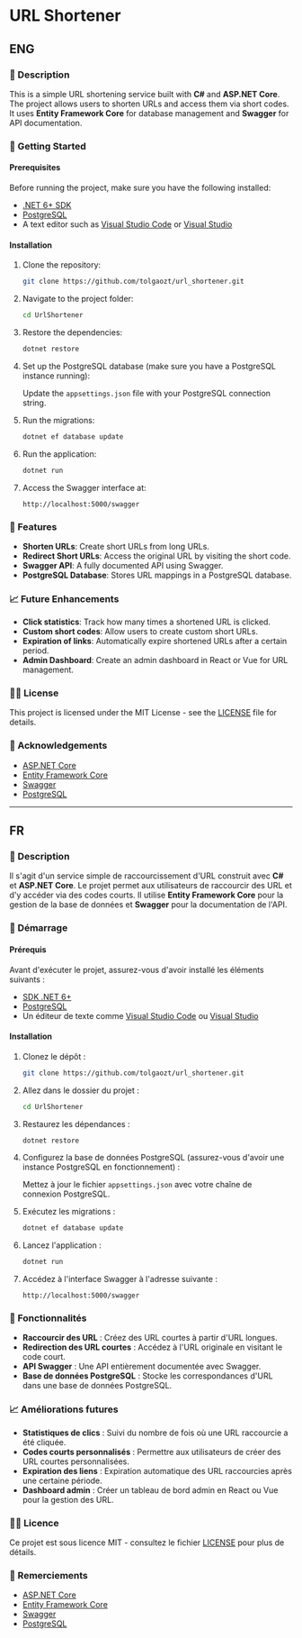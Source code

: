 # URL Shortener


## ENG

### 🚀 Description

This is a simple URL shortening service built with **C#** and **ASP.NET Core**. The project allows users to shorten URLs and access them via short codes. It uses **Entity Framework Core** for database management and **Swagger** for API documentation.

### 🔧 Getting Started

#### Prerequisites

Before running the project, make sure you have the following installed:

- [.NET 6+ SDK](https://dotnet.microsoft.com/download/dotnet)
- [PostgreSQL](https://www.postgresql.org/download/)
- A text editor such as [Visual Studio Code](https://code.visualstudio.com/) or [Visual Studio](https://visualstudio.microsoft.com/)

#### Installation

1. Clone the repository:

   ```bash
   git clone https://github.com/tolgaozt/url_shortener.git
   ```

2. Navigate to the project folder:

   ```bash
   cd UrlShortener
   ```

3. Restore the dependencies:

   ```bash
   dotnet restore
   ```

4. Set up the PostgreSQL database (make sure you have a PostgreSQL instance running):

   Update the `appsettings.json` file with your PostgreSQL connection string.

5. Run the migrations:

   ```bash
   dotnet ef database update
   ```

6. Run the application:

   ```bash
   dotnet run
   ```

7. Access the Swagger interface at:

   ```
   http://localhost:5000/swagger
   ```

### 🚀 Features

- **Shorten URLs**: Create short URLs from long URLs.
- **Redirect Short URLs**: Access the original URL by visiting the short code.
- **Swagger API**: A fully documented API using Swagger.
- **PostgreSQL Database**: Stores URL mappings in a PostgreSQL database.

### 📈 Future Enhancements

- **Click statistics**: Track how many times a shortened URL is clicked.
- **Custom short codes**: Allow users to create custom short URLs.
- **Expiration of links**: Automatically expire shortened URLs after a certain period.
- **Admin Dashboard**: Create an admin dashboard in React or Vue for URL management.

### 🧑‍💻 License

This project is licensed under the MIT License - see the [LICENSE](LICENSE) file for details.

### 🤝 Acknowledgements

- [ASP.NET Core](https://dotnet.microsoft.com/apps/aspnet)
- [Entity Framework Core](https://docs.microsoft.com/en-us/ef/core/)
- [Swagger](https://swagger.io/)
- [PostgreSQL](https://www.postgresql.org/)

---

## FR

### 🚀 Description

Il s'agit d'un service simple de raccourcissement d'URL construit avec **C#** et **ASP.NET Core**. Le projet permet aux utilisateurs de raccourcir des URL et d'y accéder via des codes courts. Il utilise **Entity Framework Core** pour la gestion de la base de données et **Swagger** pour la documentation de l'API.

### 🔧 Démarrage

#### Prérequis

Avant d'exécuter le projet, assurez-vous d'avoir installé les éléments suivants :

- [SDK .NET 6+](https://dotnet.microsoft.com/download/dotnet)
- [PostgreSQL](https://www.postgresql.org/download/)
- Un éditeur de texte comme [Visual Studio Code](https://code.visualstudio.com/) ou [Visual Studio](https://visualstudio.microsoft.com/)

#### Installation

1. Clonez le dépôt :

   ```bash
   git clone https://github.com/tolgaozt/url_shortener.git
   ```

2. Allez dans le dossier du projet :

   ```bash
   cd UrlShortener
   ```

3. Restaurez les dépendances :

   ```bash
   dotnet restore
   ```

4. Configurez la base de données PostgreSQL (assurez-vous d'avoir une instance PostgreSQL en fonctionnement) :

   Mettez à jour le fichier `appsettings.json` avec votre chaîne de connexion PostgreSQL.

5. Exécutez les migrations :

   ```bash
   dotnet ef database update
   ```

6. Lancez l'application :

   ```bash
   dotnet run
   ```

7. Accédez à l'interface Swagger à l'adresse suivante :

   ```
   http://localhost:5000/swagger
   ```

### 🚀 Fonctionnalités

- **Raccourcir des URL** : Créez des URL courtes à partir d'URL longues.
- **Redirection des URL courtes** : Accédez à l'URL originale en visitant le code court.
- **API Swagger** : Une API entièrement documentée avec Swagger.
- **Base de données PostgreSQL** : Stocke les correspondances d'URL dans une base de données PostgreSQL.

### 📈 Améliorations futures

- **Statistiques de clics** : Suivi du nombre de fois où une URL raccourcie a été cliquée.
- **Codes courts personnalisés** : Permettre aux utilisateurs de créer des URL courtes personnalisées.
- **Expiration des liens** : Expiration automatique des URL raccourcies après une certaine période.
- **Dashboard admin** : Créer un tableau de bord admin en React ou Vue pour la gestion des URL.

### 🧑‍💻 Licence

Ce projet est sous licence MIT - consultez le fichier [LICENSE](LICENSE) pour plus de détails.

### 🤝 Remerciements

- [ASP.NET Core](https://dotnet.microsoft.com/apps/aspnet)
- [Entity Framework Core](https://docs.microsoft.com/fr-fr/ef/core/)
- [Swagger](https://swagger.io/)
- [PostgreSQL](https://www.postgresql.org/)
